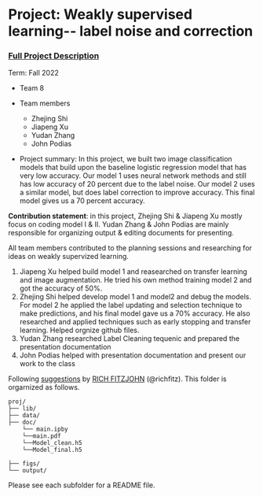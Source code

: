 # Project: Weakly supervised learning-- label noise and correction


### [Full Project Description](doc/project3_desc.md)

Term: Fall 2022

+ Team 8
+ Team members
	+ Zhejing Shi
	+ Jiapeng Xu
	+ Yudan Zhang
	+ John Podias

+ Project summary: In this project, we built two image classification models that build upon the baseline logistic regression model that has very low accuracy. Our model 1 uses neural network methods and still has low accuracy of 20 percent due to the label noise. Our model 2 uses a similar model, but does label correction to improve accuracy. This final model gives us a 70 percent accuracy.
	
**Contribution statement**: in this project, Zhejing Shi & Jiapeng Xu mostly focus on coding model I & II. Yudan Zhang & John Podias are mainly 
responsible for organizing output & editing documents for presenting.

All team members contributed to the planning sessions  and researching for ideas on weakly supervized learning.
1. Jiapeng Xu helped build model 1 and reasearched on transfer learning and image augmentation. He tried his own method training model 2 and got the accuracy of 50%. 
1. Zhejing Shi helped develop model 1 and model2 and debug the models. For model 2 he applied the label updating and selection technique to make predictions, and his final model gave us a 70% accuracy. He also researched and applied techniques such as early stopping and transfer learning. Helped orgnize github files.
3. Yudan Zhang researched Label Cleaning tequenic and prepared the presentation documentation
4. John Podias helped with presentation documentation and present our work to the class


Following [suggestions](http://nicercode.github.io/blog/2013-04-05-projects/) by [RICH FITZJOHN](http://nicercode.github.io/about/#Team) (@richfitz). This folder is orgarnized as follows.

```
proj/
├── lib/
├── data/
├── doc/
	└── main.ipby
	└──main.pdf
	└──Model_clean.h5
	└──Model_final.h5

├── figs/
└── output/
```

Please see each subfolder for a README file.
